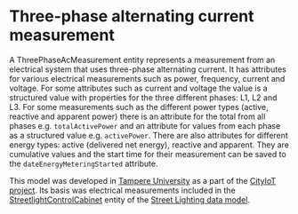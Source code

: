 # Three-phase alternating current measurement

A ThreePhaseAcMeasurement entity represents a measurement from an electrical
system that uses three-phase alternating current. It has attributes for various
electrical measurements such as power, frequency, current and voltage. For some
attributes such as current and voltage the value is a structured value with
properties for the three different phases: L1, L2 and L3. For some measurements
such as the different power types (active, reactive and apparent power) there is
an attribute for the total from all phases e.g. `totalActivePower` and an
attribute for values from each phase as a structured value e.g. `activePower`.
There are also attributes for different energy types: active (delivered net
energy), reactive and apparent. They are cumulative values and the start time
for their measurement can be saved to the `dateEnergyMeteringStarted` attribute.

This model was developed in [Tampere University](http://www.tuni.fi) as a part
of the [CityIoT project](https://www.cityiot.fi/english). Its basis was
electrical measurements included in the
[StreetlightControlCabinet](https://fiware-datamodels.readthedocs.io/en/latest/StreetLighting/StreetlightControlCabinet/doc/spec/index.html)
entity of the
[Street Lighting data model](https://fiware-datamodels.readthedocs.io/en/latest/StreetLighting/doc/introduction/index.html).
